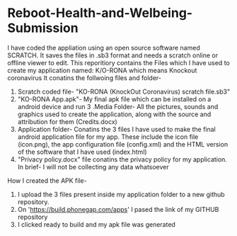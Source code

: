 # Reboot-Health-and-Welbeing-Submission
I have coded the appliation using an open source software named SCRATCH. It saves the files in .sb3 format and needs a scratch online or offline viewer to edit. 
This reporitiory contains the Files which I have used to create my application named: K/O-RONA which means Knockout coronavirus
It conatins the follwoing files and folder-
1. Scratch coded file- "KO-RONA (KnockOut Coronavirus) scratch file.sb3"
2. "KO-RONA App.apk"- My final apk file which can be installed on a android device and run
3 .Media Folder- All the pictures, sounds and graphics used to create the application, along with the source and attribution for them (Credits.docx)
4. Application folder- Conatins the 3 files I have used to make the final android application file for my app. These include the icon file (icon.png), the app configuration file (config.xml) and the HTML version of the software that I have used (index.html)
5. "Privacy policy.docx" file conatins the privacy policy for my application. In brief- I will not be collecting any data whatsoever

How I created the APK file-
1. I upload the 3 files present inside my application folder to a new github repository.
2. On 'https://build.phonegap.com/apps' I pased the link of my GITHUB repository
3. I clicked ready to build and my apk file was generated
